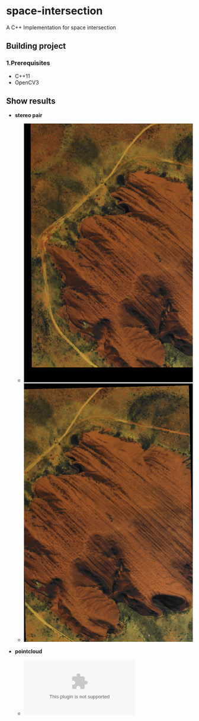 # space-intersection
A C++ Implementation for space intersection

## Building project
### 1.Prerequisites
* C++11
* OpenCV3

## Show results

* **stereo pair**
  * ![left image load error](https://github.com/FanKaii/space-intersection/blob/master/data/l.png)
  * ![right image load error](https://github.com/FanKaii/space-intersection/blob/master/data/r.png)
  
* **pointcloud**
  * ![point cloud image load error](https://github.com/FanKaii/space-intersection/blob/master/data/%E7%82%B9%E4%BA%91.zip)
  
